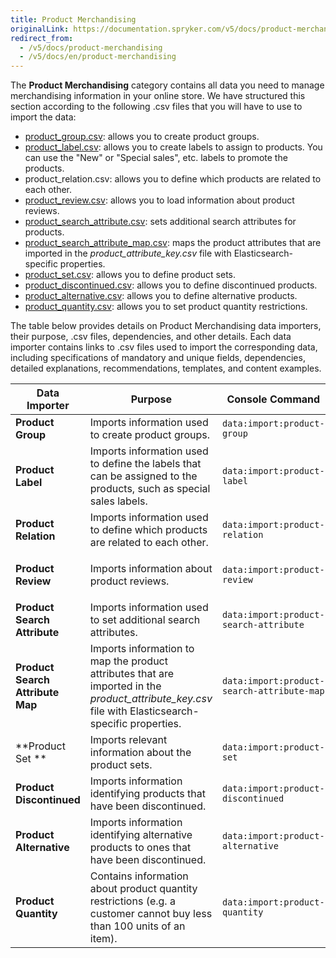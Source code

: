 ```yaml
---
title: Product Merchandising
originalLink: https://documentation.spryker.com/v5/docs/product-merchandising
redirect_from:
  - /v5/docs/product-merchandising
  - /v5/docs/en/product-merchandising
---
```


The **Product Merchandising** category contains all data you need to manage merchandising information in your online store. We have structured this section according to the following .csv files that you will have to use to import the data:

* [product_group.csv](https://documentation.spryker.com/docs/en/file-details-product-groupcsv): allows you to create product groups.
* [product_label.csv](https://documentation.spryker.com/docs/en/file-details-product-labelcsv): allows you to create labels to assign to products. You can use the "New" or  "Special sales", etc. labels to promote the products.
* product_relation.csv: allows you to define which products are related to each other.
* [product_review.csv](https://documentation.spryker.com/docs/en/file-details-product-reviewcsv): allows you to load information about product reviews.
* [product_search_attribute.csv](https://documentation.spryker.com/docs/en/file-details-product-search-attributecsv): sets additional search attributes for products.
* [product_search_attribute_map.csv](https://documentation.spryker.com/docs/en/file-details-product-search-attribute-mapcsv): maps the product attributes that are imported in the *product_attribute_key.csv* file with Elasticsearch-specific properties.
* [product_set.csv](https://documentation.spryker.com/docs/en/file-details-product-setcsv): allows you to define product sets.
* p[roduct_discontinued.csv](https://documentation.spryker.com/docs/en/file-details-product-discontinuedcsv): allows you to define discontinued products.
* [product_alternative.csv](https://documentation.spryker.com/docs/en/file-details-product-alternativecsv): allows you to define alternative products.
* [product_quantity.csv](https://documentation.spryker.com/docs/en/file-details-product-quantitycsv): allows you to set product quantity restrictions.

The table below provides details on Product Merchandising data importers, their purpose, .csv files, dependencies, and other details. Each data importer contains links to .csv files used to import the corresponding data, including specifications of mandatory and unique fields, dependencies, detailed explanations, recommendations, templates, and content examples.

| Data Importer | Purpose | Console Command| File(s) | Dependencies |
| --- | --- | --- | --- |--- |
| **Product Group**   | Imports information used to create product groups. |`data:import:product-group`|  [product_group.csv](https://documentation.spryker.com/docs/en/file-details-product-groupcsv) |[product_abstract.csv](https://documentation.spryker.com/docs/en/file-details-product-abstractcsv) |
| **Product Label**   |  Imports information used to define the labels that can be assigned to the products, such as special sales labels.|`data:import:product-label`| [product_label.csv](https://documentation.spryker.com/docs/en/file-details-product-labelcsv) |[product_abstract.csv](https://documentation.spryker.com/docs/en/file-details-product-abstractcsv) |
| **Product Relation**   | Imports information used to define which products are related to each other. |`data:import:product-relation`| [product_relation.csv](https://documentation.spryker.com/docs/en/file-details-product-relationcsv) |[product_abstract.csv](https://documentation.spryker.com/docs/en/file-details-product-abstractcsv) |
| **Product Review**   | Imports information about product reviews. |`data:import:product-review `| [product_review.cs]([product_review.csv](https://documentation.spryker.com/docs/en/file-details-product-reviewcsv))v |<ul><li>[product_abstract.csv](https://documentation.spryker.com/docs/en/file-details-product-abstractcsv)</li><li>[customer.csv](https://documentation.spryker.com/docs/en/file-details-customercsv)</li></ul> |
| **Product Search Attribute**   | Imports information used to set additional search attributes. |`data:import:product-search-attribute `| [product_search_attribute.csv](https://documentation.spryker.com/docs/en/file-details-product-search-attributecsv) |[product_attribute_key.csv](https://documentation.spryker.com/docs/en/file-details-product-attribute-keycsv) |
| **Product Search Attribute Map**   | Imports information to map the product attributes that are imported in the *product_attribute_key.csv* file with Elasticsearch-specific properties. |`data:import:product-search-attribute-map `| [product_search_attribute_map.csv](https://documentation.spryker.com/docs/en/file-details-product-search-attribute-mapcsv) |[product_attribute_key.csv](https://documentation.spryker.com/docs/en/file-details-product-attribute-keycsv) |
| **Product Set **   | Imports relevant information about the product sets. |`data:import:product-set`| [product_set.csv](https://documentation.spryker.com/docs/en/file-details-product-setcsv) |[product_abstract.csv](https://documentation.spryker.com/docs/en/file-details-product-abstractcsv) |
| **Product Discontinued**   | Imports information identifying products that have been discontinued. |`data:import:product-discontinued`| [product_discontinued.csv ](https://documentation.spryker.com/docs/en/file-details-product-discontinuedcsv)|[product_concrete.csv](https://documentation.spryker.com/docs/en/file-details-product-concretecsv) |
| **Product Alternative**   | Imports information identifying alternative products to ones that have been discontinued. |`data:import:product-alternative`| [product_alternative.csv](https://documentation.spryker.com/docs/en/file-details-product-alternativecsv) |<ul><li>[product_concrete.csv](https://documentation.spryker.com/docs/en/file-details-product-concretecsv)</li><li>[product_abstract.csv](https://documentation.spryker.com/docs/en/file-details-product-abstractcsv)</li> |
| **Product Quantity**   | Contains information about product quantity restrictions (e.g. a customer cannot buy less than 100 units of an item). |`data:import:product-quantity `| [product_quantity.csv](https://documentation.spryker.com/docs/en/file-details-product-quantitycsv) |[product_concrete.csv](https://documentation.spryker.com/docs/en/file-details-product-concretecsv) |
